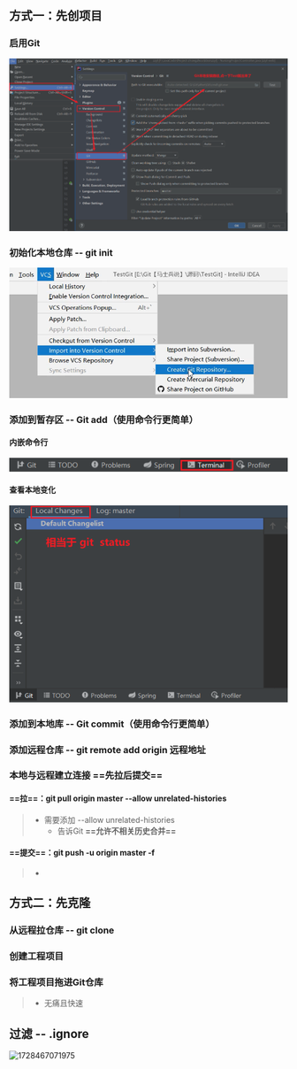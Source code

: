 ## 方式一：先创项目

### 启用Git

![1728460456494](Ideal-Git.assets/1728460456494.png)



### 初始化本地仓库   --  git init

![1728460610529](Ideal-Git.assets/1728460610529.png)





### 添加到暂存区  --  Git   add（使用命令行更简单）

#### 内嵌命令行

![1728462051665](Ideal-Git.assets/1728462051665.png)

#### 查看本地变化

![1728462374868](Ideal-Git.assets/1728462374868.png)

### 添加到本地库  --  Git  commit（使用命令行更简单）

### 添加远程仓库  --  git remote add origin  远程地址

### 本地与远程建立连接   ==**先拉后提交**==

#### ==**拉**==：git pull origin master  --allow unrelated-histories

> - 需要添加 --allow unrelated-histories
>   - 告诉Git  **==允许不相关历史合并==**

#### ==**提交**==：git push -u origin master -f

> - 



## 方式二：先克隆

### 从远程拉仓库  --  git clone

### 创建工程项目  

### 将工程项目拖进Git仓库

> - 无痛且快速



## 过滤 -- .ignore



![1728467071975](Ideal-Git.assets/1728467071975.png)



